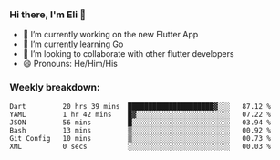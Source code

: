 ### Hi there, I'm Eli 👋
- 🔭 I’m currently working on the new Flutter App
- 🌱 I’m currently learning Go
- 🦄 I’m looking to collaborate with other flutter developers
- 😄 Pronouns: He/Him/His

### Weekly breakdown:
<!--START_SECTION:waka-->

```text
Dart         20 hrs 39 mins  █████████████████████▓░░░   87.12 %
YAML         1 hr 42 mins    █▓░░░░░░░░░░░░░░░░░░░░░░░   07.22 %
JSON         56 mins         █░░░░░░░░░░░░░░░░░░░░░░░░   03.94 %
Bash         13 mins         ▒░░░░░░░░░░░░░░░░░░░░░░░░   00.92 %
Git Config   10 mins         ▒░░░░░░░░░░░░░░░░░░░░░░░░   00.73 %
XML          0 secs          ░░░░░░░░░░░░░░░░░░░░░░░░░   00.03 %
```

<!--END_SECTION:waka-->
